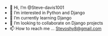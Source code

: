 - 👋 Hi, I’m @Steve-davis1001
- 👀 I’m interested in Python and Django
- 🌱 I’m currently learning Django
- 💞️ I’m looking to collaborate on Django projects
- 📫 How to reach me ... Stevoshy8@gmail.com

<!---
Steve-davis1001/Steve-davis1001 is a ✨ special ✨ repository because its `README.md` (this file) appears on your GitHub profile.
You can click the Preview link to take a look at your changes.
--->
